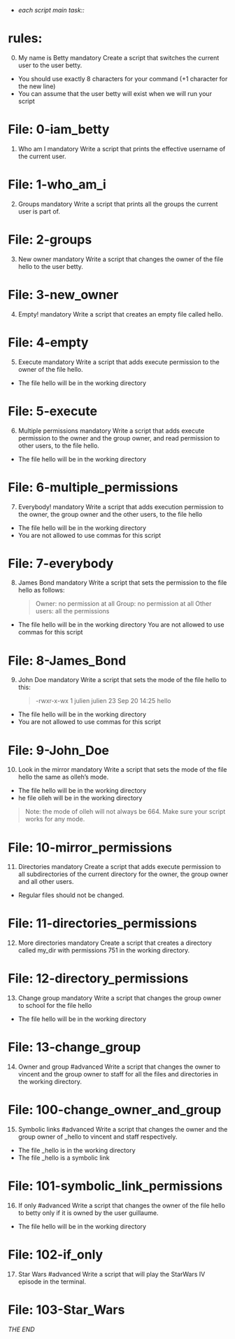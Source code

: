 
* *each script main task::*
# rules:

0. My name is Betty
mandatory
Create a script that switches the current user to the user betty.
- You should use exactly 8 characters for your command (+1 character for the new line)
- You can assume that the user betty will exist when we will run your script
# File: 0-iam_betty

1. Who am I
mandatory
Write a script that prints the effective username of the current user.
# File: 1-who_am_i

2. Groups
mandatory
Write a script that prints all the groups the current user is part of.
# File: 2-groups

3. New owner
mandatory
Write a script that changes the owner of the file hello to the user betty.
# File: 3-new_owner

4. Empty!
mandatory
Write a script that creates an empty file called hello.
# File: 4-empty

5. Execute
mandatory
Write a script that adds execute permission to the owner of the file hello.
- The file hello will be in the working directory
# File: 5-execute

6. Multiple permissions
mandatory
Write a script that adds execute permission to the owner and the group owner, and read permission to other users, to the file hello.
- The file hello will be in the working directory
# File: 6-multiple_permissions

7. Everybody!
mandatory
Write a script that adds execution permission to the owner, the group owner and the other users, to the file hello
- The file hello will be in the working directory
- You are not allowed to use commas for this script
# File: 7-everybody

8. James Bond
mandatory
Write a script that sets the permission to the file hello as follows:
    > Owner: no permission at all
    > Group: no permission at all
    > Other users: all the permissions
- The file hello will be in the working directory You are not allowed to use commas for this script
# File: 8-James_Bond

9. John Doe
mandatory
Write a script that sets the mode of the file hello to this:
    > -rwxr-x-wx 1 julien julien 23 Sep 20 14:25 hello
- The file hello will be in the working directory
- You are not allowed to use commas for this script
# File: 9-John_Doe

10. Look in the mirror
mandatory
Write a script that sets the mode of the file hello the same as olleh’s mode.
- The file hello will be in the working directory
- he file olleh will be in the working directory
> Note: the mode of olleh will not always be 664. Make sure your script works for any mode.
# File: 10-mirror_permissions

11. Directories
mandatory
Create a script that adds execute permission to all subdirectories of the current directory for the owner, the group owner and all other users.
- Regular files should not be changed.
# File: 11-directories_permissions

12. More directories
mandatory
Create a script that creates a directory called my_dir with permissions 751 in the working directory.
# File: 12-directory_permissions

13. Change group
mandatory
Write a script that changes the group owner to school for the file hello
- The file hello will be in the working directory
# File: 13-change_group

14. Owner and group
#advanced
Write a script that changes the owner to vincent and the group owner to staff for all the files and directories in the working directory.
# File: 100-change_owner_and_group

15. Symbolic links
#advanced
Write a script that changes the owner and the group owner of _hello to vincent and staff respectively.

- The file _hello is in the working directory
- The file _hello is a symbolic link
# File: 101-symbolic_link_permissions

16. If only
#advanced
Write a script that changes the owner of the file hello to betty only if it is owned by the user guillaume.
- The file hello will be in the working directory
# File: 102-if_only

17. Star Wars
#advanced
Write a script that will play the StarWars IV episode in the terminal.
# File: 103-Star_Wars



*THE END*

